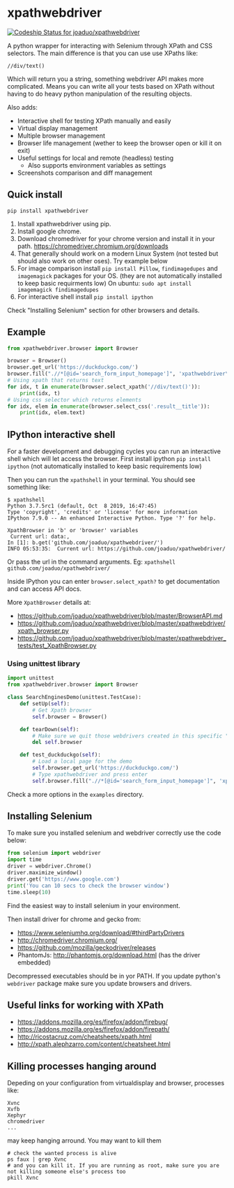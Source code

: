 # xpathwebdriver

[![Codeship Status for joaduo/xpathwebdriver](https://app.codeship.com/projects/a77b1220-ecf1-0137-98b2-4e2936dc9ea3/status?branch=master)](https://app.codeship.com/projects/374749)

A python wrapper for interacting with Selenium through XPath and CSS selectors.
The main difference is that you can use use XPaths like:

```
//div/text()
```

Which will return you a string, something webdriver API makes more complicated.
Means you can write all your tests based on XPath without having to do heavy python manipulation
of the resulting objects.

Also adds:

- Interactive shell for testing XPath manually and easily
- Virtual display management
- Multiple browser management
- Browser life management (wether to keep the browser open or kill it on exit)
- Useful settings for local and remote (headless) testing
  - Also supports environment variables as settings
- Screenshots comparison and diff management

## Quick install

```
pip install xpathwebdriver
```

1. Install xpathwebdriver using pip.
2. Install google chrome.
3. Download chromedriver for your chrome version and install it in your path.
   https://chromedriver.chromium.org/downloads
4. That generally should work on a modern Linux System (not tested but should also work on other oses).
   Try example below
5. For image comparison install `pip install Pillow`,  `findimagedupes` and `imagemagick` packages for your OS. (they are not automatically installed to keep basic requirments low)
   On ubuntu: `sudo apt install imagemagick findimagedupes`
6. For interactive shell install `pip install ipython`

Check "Installing Selenium" section for other browsers and details.

## Example

```python
from xpathwebdriver.browser import Browser

browser = Browser()
browser.get_url('https://duckduckgo.com/')
browser.fill(".//*[@id='search_form_input_homepage']", 'xpathwebdriver\n')
# Using xpath that returns text
for idx, t in enumerate(browser.select_xpath('//div/text()')):
    print(idx, t)
# Using css selector which returns elements
for idx, elem in enumerate(browser.select_css('.result__title')):
    print(idx, elem.text)
```

## IPython interactive shell

For a faster development and debugging cycles you can run an interactive shell which will let access the browser. First install ipython `pip install ipython` (not automatically installed to keep basic requirements low)

Then you can run the `xpathshell` in your terminal. You should see something like:

```
$ xpathshell
Python 3.7.5rc1 (default, Oct  8 2019, 16:47:45)
Type 'copyright', 'credits' or 'license' for more information
IPython 7.9.0 -- An enhanced Interactive Python. Type '?' for help.

XpathBrowser in 'b' or 'browser' variables
 Current url: data:,
In [1]: b.get('github.com/joaduo/xpathwebdriver/')
INFO 05:53:35:  Current url: https://github.com/joaduo/xpathwebdriver/

```

Or pass the url in the command arguments. Eg: `xpathshell github.com/joaduo/xpathwebdriver/`

Inside IPython you can enter `browser.select_xpath?` to get documentation and can access API docs.

More `XpathBrowser` details at:

* https://github.com/joaduo/xpathwebdriver/blob/master/BrowserAPI.md
* https://github.com/joaduo/xpathwebdriver/blob/master/xpathwebdriver/xpath_browser.py
* https://github.com/joaduo/xpathwebdriver/blob/master/xpathwebdriver_tests/test_XpathBrowser.py

### Using unittest library


```python
import unittest
from xpathwebdriver.browser import Browser

class SearchEnginesDemo(unittest.TestCase):
    def setUp(self):
        # Get Xpath browser
        self.browser = Browser()

    def tearDown(self):
        # Make sure we quit those webdrivers created in this specific "level of life"
        del self.browser

    def test_duckduckgo(self):
        # Load a local page for the demo
        self.browser.get_url('https://duckduckgo.com/')
        # Type xpathwebdriver and press enter
        self.browser.fill(".//*[@id='search_form_input_homepage']", 'xpathwebdriver\n')
```

Check a more options in the `examples` directory.

## Installing Selenium

To make sure you installed selenium and webdriver correctly use the code below:

```python
from selenium import webdriver
import time
driver = webdriver.Chrome()
driver.maximize_window()
driver.get('https://www.google.com')
print('You can 10 secs to check the browser window')
time.sleep(10)
```

Find the easiest way to install selenium in your environment.

Then install driver for chrome and gecko from:

* https://www.seleniumhq.org/download/#thirdPartyDrivers
* http://chromedriver.chromium.org/
* https://github.com/mozilla/geckodriver/releases
* PhantomJs: http://phantomjs.org/download.html (has the driver embedded)

Decompressed executables should be in yor PATH.
If you update python's `webdriver` package make sure you update browsers and drivers.

## Useful links for working with XPath

* https://addons.mozilla.org/es/firefox/addon/firebug/
* https://addons.mozilla.org/es/firefox/addon/firepath/
* http://ricostacruz.com/cheatsheets/xpath.html
* http://xpath.alephzarro.com/content/cheatsheet.html

## Killing processes hanging around

Depeding on your configuration from virtualdisplay and browser, processes like:

```
Xvnc
Xvfb
Xephyr
chromedriver
...
```

may keep hanging arround. You may want to kill them

```
# check the wanted process is alive
ps faux | grep Xvnc
# and you can kill it. If you are running as root, make sure you are not killing someone else's process too 
pkill Xvnc
```
